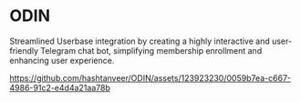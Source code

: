 # ODIN
Streamlined Userbase integration by creating a highly interactive and user-friendly Telegram chat bot, simplifying membership enrollment and enhancing user experience.



https://github.com/hashtanveer/ODIN/assets/123923230/0059b7ea-c667-4986-91c2-e4d4a21aa78b

